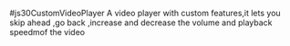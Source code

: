 #js30CustomVideoPlayer A video player with custom features,it lets you skip ahead ,go back ,increase and decrease the volume and playback speedmof the video
